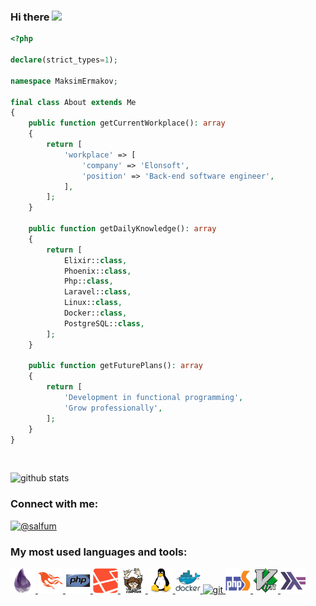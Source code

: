 ### Hi there <img src="https://raw.githubusercontent.com/iampavangandhi/iampavangandhi/master/gifs/Hi.gif" width="30px"></h2>

```php
<?php

declare(strict_types=1);

namespace MaksimErmakov;

final class About extends Me
{
    public function getCurrentWorkplace(): array
    {
        return [
            'workplace' => [
                'company' => 'Elonsoft',
                'position' => 'Back-end software engineer',         
            ],
        ];
    }

    public function getDailyKnowledge(): array
    {
        return [
            Elixir::class,
            Phoenix::class,
            Php::class,
            Laravel::class,
            Linux::class,
            Docker::class,
            PostgreSQL::class,
        ];
    }

    public function getFuturePlans(): array
    {
        return [
            'Development in functional programming',
            'Grow professionally',
        ];
    }
}
```

<br/>

![github stats](https://github-readme-stats.vercel.app/api?username=salfum&show_icons=true&count_private=true)

### Connect with me:
<a href="https://t.me/salfum" target="_blank">
    <img src="https://upload.wikimedia.org/wikipedia/commons/8/82/Telegram_logo.svg" alt="@salfum" width="40" height="40"/>
</a>

### My most used languages and tools:
<p align="left">
    <a href="https://elixir-lang.org" target="_blank">
        <img src="https://raw.githubusercontent.com/devicons/devicon/master/icons/elixir/elixir-original.svg" alt="php" width="40" height="40"/>
    </a>
    <a href="https://phoenixframework.org" target="_blank">
        <img src="https://raw.githubusercontent.com/devicons/devicon/master/icons/phoenix/phoenix-original.svg" alt="php" width="40" height="40"/>
    </a>
    <a href="https://www.php.net" target="_blank">
        <img src="https://raw.githubusercontent.com/devicons/devicon/master/icons/php/php-original.svg" alt="php" width="40" height="40"/>
    </a>
    <a href="https://laravel.com/" target="_blank">
        <img src="https://raw.githubusercontent.com/devicons/devicon/master/icons/laravel/laravel-plain.svg" alt="laravel" width="40" height="40"/>
    </a>
    <a href="https://getcomposer.org/" target="_blank">
        <img src="https://raw.githubusercontent.com/devicons/devicon/master/icons/composer/composer-original.svg" alt="composer" width="40" height="40"/>
    </a>
    <a href="https://www.linux.org/" target="_blank">
        <img src="https://raw.githubusercontent.com/devicons/devicon/master/icons/linux/linux-original.svg" alt="linux" width="40" height="40"/>
    </a>
    <a href="https://www.docker.com/" target="_blank">
        <img src="https://raw.githubusercontent.com/devicons/devicon/master/icons/docker/docker-original-wordmark.svg" alt="docker" width="40" height="40"/>
    </a>
    <a href="https://git-scm.com/" target="_blank">
        <img src="https://www.vectorlogo.zone/logos/git-scm/git-scm-icon.svg" alt="git" width="40" height="40"/>
    </a> 
    <a href="https://www.jetbrains.com/phpstorm/" target="_blank">
        <img src="https://raw.githubusercontent.com/devicons/devicon/master/icons/phpstorm/phpstorm-original.svg" alt="phpstorm" width="40" height="40"/>
    </a>
    <a href="https://neovim.io/" target="_blank">
        <img src="https://raw.githubusercontent.com/devicons/devicon/master/icons/vim/vim-original.svg" alt="neovim" width="40" height="40"/>
    </a>
    <a href="https://www.haskell.org/" target="_blank">
        <img src="https://raw.githubusercontent.com/devicons/devicon/master/icons/haskell/haskell-original.svg" alt="haskell" width="40" height="40"/>
    </a>
</p>
